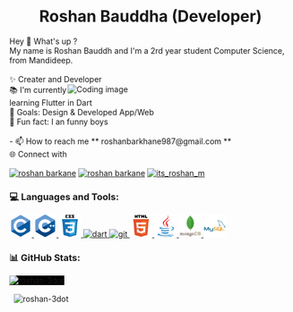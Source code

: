 <div>
        <h1 align="center" >Roshan Bauddha (Developer)</h1>
        Hey 👋 What's up ?<br>My name is Roshan Bauddh and I'm a 2rd year student Computer Science, from Mandideep.<br><br>
        ✨ Creater and Developer<br>
        <img align="right" alt="Coding image" width="400" src="https://user-images.githubusercontent.com/132500070/236473554-394bd10e-bbd6-43ab-a338-f6ae7bea564d.png">
        📚 I'm currently learning Flutter in Dart<br>
        🎯 Goals: Design & Developed App/Web<br>
        🎲 Fun fact: I an funny boys<br><br>
        - 📫 How to reach me ** roshanbarkhane987@gmail.com **
</div>
🌐 Connect with 
        <p align="left">
        <a href="https://linkedin.com/in/roshan barkane" target="blank"><img align="center" src="https://raw.githubusercontent.com/rahuldkjain/github-profile-readme-generator/master/src/images/icons/Social/linked-in-alt.svg" alt="roshan barkane" height="30" width="40" /></a>
        <a href="https://fb.com/roshan barkane" target="blank"><img align="center" src="https://raw.githubusercontent.com/rahuldkjain/github-profile-readme-generator/master/src/images/icons/Social/facebook.svg" alt="roshan barkane" height="30" width="40" /></a>
        <a href="https://instagram.com/its_roshan_m" target="blank"><img align="center" src="https://raw.githubusercontent.com/rahuldkjain/github-profile-readme-generator/master/src/images/icons/Social/instagram.svg" alt="its_roshan_m" height="30" width="40" /></a>
        </p>
        
  <h3 align="left">💻 Languages and Tools:</h3>
        <p align="left">
        <a href="https://www.cprogramming.com/" target="_blank" rel="noreferrer">
        <img src="https://raw.githubusercontent.com/devicons/devicon/master/icons/c/c-original.svg" alt="c" width="40" height="40"/>
        </a> 
        <a href="https://www.w3schools.com/cpp/" target="_blank" rel="noreferrer">
        <img src="https://raw.githubusercontent.com/devicons/devicon/master/icons/cplusplus/cplusplus-original.svg" alt="cplusplus" width="40" height="40"/> 
        </a> 
        <a href="https://www.w3schools.com/css/" target="_blank" rel="noreferrer">
        <img src="https://raw.githubusercontent.com/devicons/devicon/master/icons/css3/css3-original-wordmark.svg" alt="css3" width="40" height="40"/> 
        </a> 
        <a href="https://dart.dev" target="_blank" rel="noreferrer">
        <img src="https://www.vectorlogo.zone/logos/dartlang/dartlang-icon.svg" alt="dart" width="40" height="40"/>
        </a> 
        <a href="https://git-scm.com/" target="_blank" rel="noreferrer">
        <img src="https://www.vectorlogo.zone/logos/git-scm/git-scm-icon.svg" alt="git" width="40" height="40"/>
        </a>
        <a href="https://www.w3.org/html/" target="_blank" rel="noreferrer">
        <img src="https://raw.githubusercontent.com/devicons/devicon/master/icons/html5/html5-original-wordmark.svg" alt="html5" width="40" height="40"/>
        </a> 
        <a href="https://www.java.com" target="_blank" rel="noreferrer"> 
        <img src="https://raw.githubusercontent.com/devicons/devicon/master/icons/java/java-original.svg" alt="java" width="40" height="40"/> 
        </a> 
        <a href="https://www.mongodb.com/" target="_blank" rel="noreferrer">
        <img src="https://raw.githubusercontent.com/devicons/devicon/master/icons/mongodb/mongodb-original-wordmark.svg" alt="mongodb" width="40" height="40"/>
        </a>
        <a href="https://www.mysql.com/" target="_blank" rel="noreferrer">
        <img src="https://raw.githubusercontent.com/devicons/devicon/master/icons/mysql/mysql-original-wordmark.svg" alt="mysql" width="40" height="40"/>
        </a> 
        </p> 
  <div >
              <h3 align="left">📊 GitHub Stats:</h3>
           <p>
              <img style="background-color:black"align="left" src="https://github-readme-stats.vercel.app/api/top-langs?username=roshan-3dot&show_icons=true&locale=en&layout=compact" alt="roshan-3dot" />
            </p> <br>
           <p>&nbsp;
              <img align="center" src="https://github-readme-stats.vercel.app/api?username=roshan-3dot&show_icons=true&locale=en" alt="roshan-3dot" />
            </p>
</div> 
